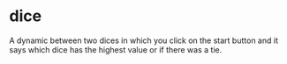# dice

A dynamic between two dices in which you click on the start button and it says which dice has the highest value or if there was a tie.

